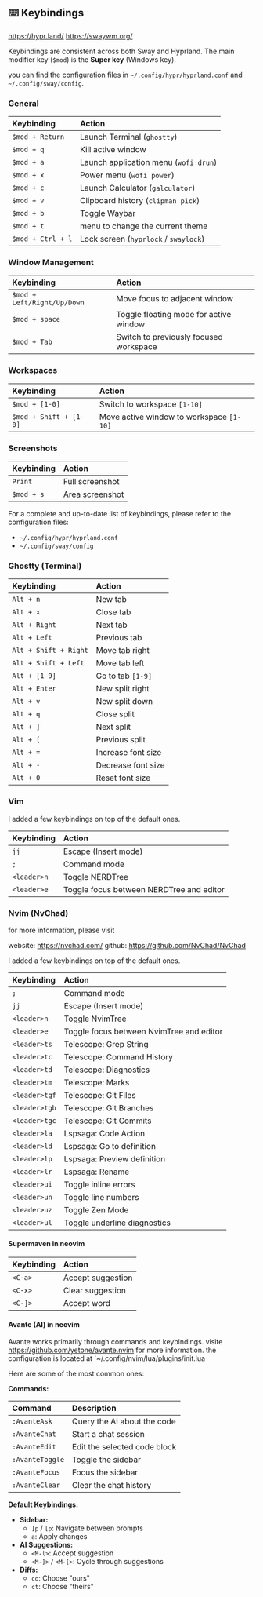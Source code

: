 ## ⌨️ Keybindings

https://hypr.land/
https://swaywm.org/

Keybindings are consistent across both Sway and Hyprland. The main modifier key (`$mod`) is the **Super key** (Windows key).

you can find the configuration files in `~/.config/hypr/hyprland.conf` and `~/.config/sway/config`.

### General

| Keybinding             | Action                                  |
| :--------------------- | :-------------------------------------- |
| `$mod + Return`        | Launch Terminal (`ghostty`)             |
| `$mod + q`             | Kill active window                      |
| `$mod + a`             | Launch application menu (`wofi drun`)   |
| `$mod + x`             | Power menu (`wofi power`)               |
| `$mod + c`             | Launch Calculator (`galculator`)        |
| `$mod + v`             | Clipboard history (`clipman pick`)      |
| `$mod + b`             | Toggle Waybar                           |
| `$mod + t`             | menu to change the current theme        |
| `$mod + Ctrl + l`      | Lock screen (`hyprlock` / `swaylock`)   |

### Window Management

| Keybinding             | Action                                  |
| :--------------------- | :-------------------------------------- |
| `$mod + Left/Right/Up/Down` | Move focus to adjacent window           |
| `$mod + space`         | Toggle floating mode for active window  |
| `$mod + Tab`           | Switch to previously focused workspace  |

### Workspaces

| Keybinding             | Action                                  |
| :--------------------- | :-------------------------------------- |
| `$mod + [1-0]`         | Switch to workspace `[1-10]`            |
| `$mod + Shift + [1-0]` | Move active window to workspace `[1-10]`|

### Screenshots

| Keybinding             | Action                                  |
| :--------------------- | :-------------------------------------- |
| `Print`                | Full screenshot                         |
| `$mod + s`             | Area screenshot                         |


For a complete and up-to-date list of keybindings, please refer to the configuration files:
*   `~/.config/hypr/hyprland.conf`
*   `~/.config/sway/config`

### Ghostty (Terminal)

| Keybinding             | Action                                  |
| :--------------------- | :-------------------------------------- |
| `Alt + n`              | New tab                                 |
| `Alt + x`              | Close tab                               |
| `Alt + Right`          | Next tab                                |
| `Alt + Left`           | Previous tab                            |
| `Alt + Shift + Right`  | Move tab right                          |
| `Alt + Shift + Left`   | Move tab left                           |
| `Alt + [1-9]`          | Go to tab `[1-9]`                       |
| `Alt + Enter`          | New split right                         |
| `Alt + v`              | New split down                          |
| `Alt + q`              | Close split                             |
| `Alt + ]`              | Next split                              |
| `Alt + [`              | Previous split                          |
| `Alt + =`              | Increase font size                      |
| `Alt + -`              | Decrease font size                      |
| `Alt + 0`              | Reset font size                         |

### Vim

I added a few keybindings on top of the default ones.

| Keybinding             | Action                                  |
| :--------------------- | :-------------------------------------- |
| `jj`                   | Escape (Insert mode)                    |
| `;`                    | Command mode                            |
| `<leader>n`            | Toggle NERDTree                         |
| `<leader>e`            | Toggle focus between NERDTree and editor |


### Nvim (NvChad)

for more information, please visit 

website: https://nvchad.com/
github: https://github.com/NvChad/NvChad

I added a few keybindings on top of the default ones.

| Keybinding             | Action                                  |
| :--------------------- | :-------------------------------------- |
| `;`                    | Command mode                            |
| `jj`                   | Escape (Insert mode)                    |
| `<leader>n`            | Toggle NvimTree                         |
| `<leader>e`            | Toggle focus between NvimTree and editor |
| `<leader>ts`           | Telescope: Grep String                  |
| `<leader>tc`           | Telescope: Command History              |
| `<leader>td`           | Telescope: Diagnostics                  |
| `<leader>tm`           | Telescope: Marks                        |
| `<leader>tgf`          | Telescope: Git Files                    |
| `<leader>tgb`          | Telescope: Git Branches                 |
| `<leader>tgc`          | Telescope: Git Commits                  |
| `<leader>la`           | Lspsaga: Code Action                    |
| `<leader>ld`           | Lspsaga: Go to definition               |
| `<leader>lp`           | Lspsaga: Preview definition             |
| `<leader>lr`           | Lspsaga: Rename                         |
| `<leader>ui`           | Toggle inline errors                    |
| `<leader>un`           | Toggle line numbers                     |
| `<leader>uz`           | Toggle Zen Mode                         |
| `<leader>ul`           | Toggle underline diagnostics            |

#### Supermaven in neovim

| Keybinding             | Action                                  |
| :--------------------- | :-------------------------------------- |
| `<C-a>`                | Accept suggestion                       |
| `<C-x>`                | Clear suggestion                        |
| `<C-]>`                | Accept word                             |

#### Avante (AI) in neovim

Avante works primarily through commands and keybindings. 
visite  https://github.com/yetone/avante.nvim for more information.
the configuration is located at `~/.config/nvim/lua/plugins/init.lua

Here are some of the most common ones:

**Commands:**

| Command                | Description                             |
| :--------------------- | :-------------------------------------- |
| `:AvanteAsk`           | Query the AI about the code             |
| `:AvanteChat`          | Start a chat session                    |
| `:AvanteEdit`          | Edit the selected code block            |
| `:AvanteToggle`        | Toggle the sidebar                      |
| `:AvanteFocus`         | Focus the sidebar                       |
| `:AvanteClear`         | Clear the chat history                  |

**Default Keybindings:**

*   **Sidebar:**
    *   `]p` / `[p`: Navigate between prompts
    *   `a`: Apply changes
*   **AI Suggestions:**
    *   `<M-l>`: Accept suggestion
    *   `<M-]>` / `<M-[>`: Cycle through suggestions
*   **Diffs:**
    *   `co`: Choose "ours"
    *   `ct`: Choose "theirs"

